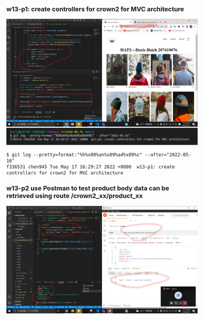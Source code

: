 ### w13-p1: create controllers for crown2 for MVC architecture

![p1](./p1.png)
![p1log](./p1-log.png)

```
$ git log --pretty=format:"%h%x09%an%x09%ad%x09%s" --after="2022-05-16"
f336531 chen945 Tue May 17 16:29:27 2022 +0800  w13-p1: create controllers for crown2 for MVC architecture
```

### w13-p2 use Postman to test product body data can be retrieved using route /crown2_xx/product_xx

![p2](./p2.png)
